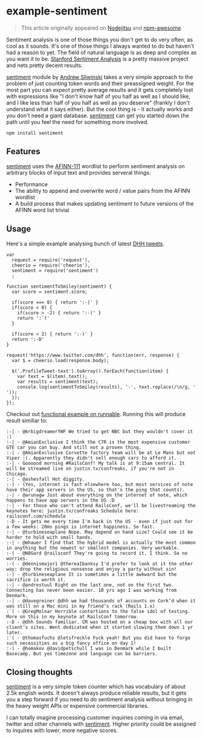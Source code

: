 example-sentiment
=================

> This article originally appeared on [Nodejitsu](http://blog.nodejitsu.com/npmawesome-sentiment/) and [npm-awesome](http://npmawesome.com/posts/2014-04-30-sentiment/).

Sentiment analysis is one of those things you don't get to do very often, as cool as it sounds. It's one of those things I always wanted to do but haven't had a reason to yet. The field of natural language is as deep and complex as you want it to be. [Stanford Sentiment Analysis](http://nlp.stanford.edu/sentiment/) is a pretty massive project and nets pretty decent results.

[sentiment] module by [Andrew Sliwinski](https://github.com/thisandagain) takes a very simple approach to the problem of just counting token words and their preassigned weight. For the most part you can expect pretty average results and it gets completely lost with expressions like "I don't know half of you half as well as I should like, and I like less than half of you half as well as you deserve" (frankly I don't understand what it says either). But the cool thing is - it actually works and you don't need a giant database. [sentiment] can get you started down the path until you feel the need for something more involved.

    npm install sentiment

## Features

[sentiment] uses the [AFINN-111](http://www2.imm.dtu.dk/pubdb/views/publication_details.php?id=6010) wordlist to perform sentiment analysis on arbitrary blocks of input text and provides serveral things:

* Performance
* The ability to append and overwrite word / value pairs from the AFINN wordlist
* A build process that makes updating sentiment to future versions of the AFINN word list trivial

## Usage

Here's a simple example analysing bunch of latest [DHH tweets](https://www.twitter.com/dhh).

    var
      request = require('request'),
      cheerio = require('cheerio'),
      sentiment = require('sentiment')
      ;

    function sentimentToSmiley(sentiment) {
      var score = sentiment.score;

      if(score === 0) { return ':-|' }
      if(score < 0) {
        if(score > -2) { return ':-(' }
        return ':`('
      }

      if(score < 2) { return ':-)' }
      return ':-D'
    }

    request('https://www.twitter.com/dhh', function(err, response) {
      var $ = cheerio.load(response.body);

      $('.ProfileTweet-text').toArray().forEach(function(item) {
        var text = $(item).text();
        var results = sentiment(text);
        console.log(sentimentToSmiley(results), '-', text.replace(/\n/g, ' '));
      });
    });

Checkout out [functional example on runnable](http://runnable.com/U3FuXTY9W-JoY5vl). Running this will produce result similiar to:

    :-| - @mrbigdreamerYWF We tried to get NBC but they wouldn't cover it :)
    :-| - @AmianExclusive I think the C7R is the most expensive customer GTE car you can buy. And still not a proven thing.
    :-| - @AmianExclusive Corvette factory team will be at Le Mans but not Viper :(. Apparently they didn't sell enough cars to afford it.
    :-| - Goooood morning #RailsConf! My talk is at 9:15am central. It will be streamed live on justin.tv/confreaks, if you're not in Chicago.
    :-| - @ashesfall Hot diggity.
    :-) - (Yes, internet is fast elsewhere too, but most services of note have their app servers in the US, so that's the ping that counts).
    :-| - @arunagw Just about everything on the internet of note, which happens to have app servers in the US :D
    :-| - For those who can't attend RailsConf, we'll be livestreaming the keynotes here: justin.tv/confreaks Schedule here: railsconf.com/schedule
    :-D - It gets me every time I'm back in the US - even if just out for a few weeks: 20ms pings is internet happiness. So fast.
    :-| - @turbineseaplane Nope. May depend on hand size? Could see it be harder to hold with small hands.
    :-| - @mhauer I find that the hybrid model is actually the most common in anything but the newest or smallest companies. Very workable.
    :-( - @N8Gard @railsconf They're going to record it, I think. So no worries.
    :-( - @dennismajor1 @thereaIbanksy I'd prefer to look at it the other way: drop the religious nonsense and enjoy a party without sin!
    :-| - @turbineseaplane It is sometimes a little awkward but the sacrifice is worth it.
    :-| - @andrestuul Right on the last one, not on the first two. Connecting has never been easier. 10 yrs ago I was working from Denmark.
    :-| - @davegreiner @dhh we had thousands of accounts on Cork’d when it was still on a Mac mini in my friend’s rack (Rails 1.x)
    :`( - @GregMolnar Horrible contortions to the false idol of testing. More on this in my keynote at RailsConf tomorrow.
    :-D - @dhh Sounds familiar. CM was hosted on a cheap box with all our client's sites. Went dedicated when it started slowing them down 1 yr later.
    :`( - @thomasfuchs @letsfreckle Fuck yeah! But you did have to forgo such necessities as a big fancy office on day 1!
    :-) - @homakov @davidpetschull I was in Denmark while I built Basecamp. But yes timezone and language can be barriers.

## Closing thoughts

[sentiment] is a very simple token counter which has vocabulary of about 2.5k english words. It doesn't always produce reliable results, but it gets you a step forward if you need to do sentiment analysis without bringing in the heavy weight APIs or expensive commercial libraries.

I can totally imagine processing customer inquiries coming in via email, twitter and other channels with [sentiment]. Higher priority could be assigned to inquires with lower, more negative scores.

[sentiment]: https://github.com/thisandagain/sentiment
[Alex Gorbatchev]: https://github.com/alexgorbatchev
[npmawesome.com]: http://npmawesome.com
[npm-awesome-site]: https://github.com/alexgorbatchev/npm-awesome-site

